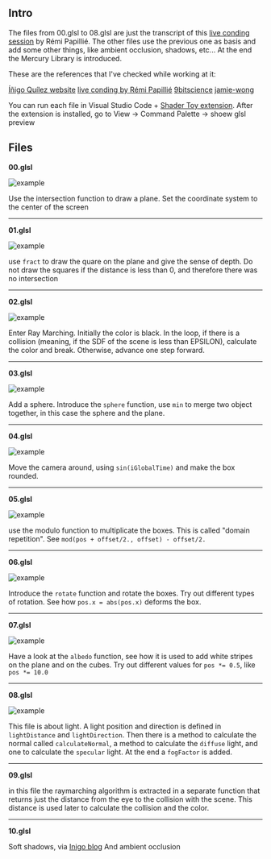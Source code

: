 ## Intro

The files from 00.glsl to 08.glsl are just the transcript of this [live conding session](https://www.youtube.com/watch?v=s6t0mJsgUKw) by Rémi Papillié.
The other files use the previous one as basis and add some other things, like ambient occlusion, shadows, etc...
At the end the Mercury Library is introduced.

These are the references that I've checked while working at it:

[Íñigo Quílez website](http://iquilezles.org/www/articles/distfunctions/distfunctions.htm)
[live conding by Rémi Papillié](https://www.youtube.com/watch?v=s6t0mJsgUKw)
[9bitscience](http://9bitscience.blogspot.de/2013/07/raymarching-distance-fields_14.html)
[jamie-wong](http://jamie-wong.com/2016/07/15/ray-marching-signed-distance-functions/)

You can run each file in Visual Studio Code + [Shader Toy extension](https://marketplace.visualstudio.com/items?itemName=stevensona.shader-toy). After the extension is installed, go to View -> Command Palette -> shoew glsl preview

## Files

**00.glsl**

![example](img/00.png)

Use the intersection function to draw a plane. Set the coordinate system to the center of the screen

***

**01.glsl**

![example](img/01.png)

use `fract` to draw the quare on the plane and give the sense of depth. Do not draw the squares if the distance is less than 0, and therefore there was no intersection

***

**02.glsl**

![example](img/02.png)

Enter Ray Marching. Initially the color is black. In the loop, if there is a collision (meaning, if the SDF of the scene is less than EPSILON), calculate the color and break. Otherwise, advance one step forward.

***

**03.glsl**

![example](img/03.png)

Add a sphere. Introduce the `sphere` function, use `min` to merge two object together, in this case the sphere and the plane.

***

**04.glsl**

![example](img/04.png)

Move the camera around, using `sin(iGlobalTime)` and make the box rounded.

***

**05.glsl**

![example](img/05.png)

use the modulo function to multiplicate the boxes. This is called "domain repetition". See `mod(pos + offset/2., offset) - offset/2.`

***

**06.glsl**

![example](img/06.png)

Introduce the `rotate` function and rotate the boxes. Try out different types of rotation. See how `pos.x = abs(pos.x)` deforms the box.

***

**07.glsl**

![example](img/07.png)

Have a look at the `albedo` function, see how it is used to add white stripes on the plane and on the cubes. Try out different values for `pos *= 0.5`, like `pos *= 10.0`

***

**08.glsl**

![example](img/08.png)

This file is about light. A light position and direction is defined in `lightDistance` and `lightDirection`. Then there is a method to calculate the normal called `calculateNormal`, a method to calculate the `diffuse` light, and one to calculate the `specular` light. At the end a `fogFactor` is added.

***

**09.glsl**

in this file the raymarching algorithm is extracted in a separate function that returns just the distance from the eye to the collision with the scene. This distance is used later to calculate the collision and the color.

***

**10.glsl**

Soft shadows, via [Inigo blog](http://www.iquilezles.org/www/articles/rmshadows/rmshadows.htm)
And ambient occlusion


